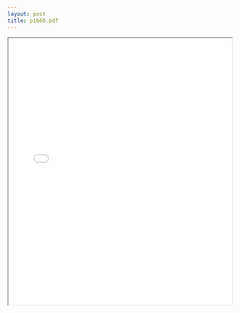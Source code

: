 ```yaml
---
layout: post
title: p1660.pdf
---
```


<div class="pdf-container">
<iframe src="/irs.ea/assets/pdfs/p1660.pdf" height="600" width="100%" allowFullScreen="true"></iframe>
</div>

